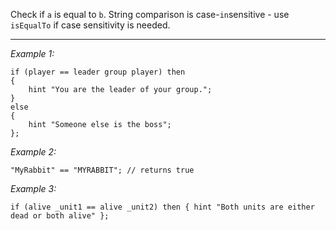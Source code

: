 Check if `a` is equal to `b`. String comparison is case-`in`sensitive  - use `isEqualTo` if case sensitivity is needed.


---
*Example 1:*
```sqf
if (player == leader group player) then
{
	hint "You are the leader of your group.";
}
else
{
	hint "Someone else is the boss";
};
```

*Example 2:*
```sqf
"MyRabbit" == "MYRABBIT"; // returns true
```

*Example 3:*
```sqf
if (alive _unit1 == alive _unit2) then { hint "Both units are either dead or both alive" };
```